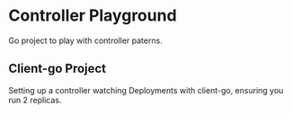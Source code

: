 # Controller Playground

Go project to play with controller paterns.

## Client-go Project

Setting up a controller watching Deployments with client-go, ensuring you run 2 replicas.

